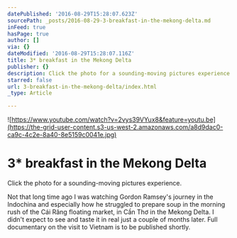 ```yaml
---
datePublished: '2016-08-29T15:28:07.623Z'
sourcePath: _posts/2016-08-29-3-breakfast-in-the-mekong-delta.md
inFeed: true
hasPage: true
author: []
via: {}
dateModified: '2016-08-29T15:28:07.116Z'
title: 3* breakfast in the Mekong Delta
publisher: {}
description: Click the photo for a sounding-moving pictures experience.
starred: false
url: 3-breakfast-in-the-mekong-delta/index.html
_type: Article

---
```

![https://www.youtube.com/watch?v=2vys39VYux8&feature=youtu.be](https://the-grid-user-content.s3-us-west-2.amazonaws.com/a8d9dac0-ca9c-4c2e-8a40-8e5159c0041e.jpg)

# 3\* breakfast in the Mekong Delta

Click the photo for a sounding-moving pictures experience.

Not that long time ago I was watching Gordon Ramsey's journey in the Indochina and especially how he struggled to prepare soup in the morning rush of the Cái Răng floating market, in Cần Thơ in the Mekong Delta. I didn't expect to see and taste it in real just a couple of months later. Full documentary on the visit to Vietnam is to be published shortly.